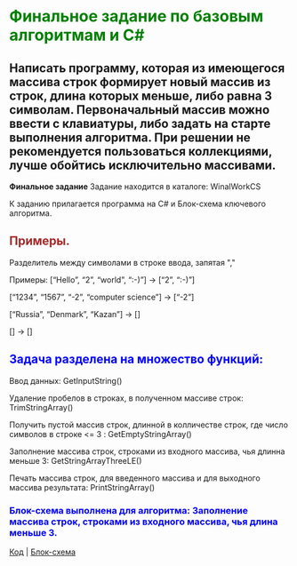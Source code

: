 #
# <span style="color: green"> Финальное задание по базовым алгоритмам и C# </span>

## Написать программу, которая из имеющегося массива строк формирует новый массив из строк, длина которых меньше, либо равна 3 символам.  Первоначальный массив можно ввести с клавиатуры, либо задать на старте выполнения алгоритма. При решении не рекомендуется пользоваться коллекциями, лучше обойтись исключительно массивами.

 __Финальное задание__ 
 Задание находится в каталоге: WinalWorkCS 
 
 К заданию прилагается программа на C# и Блок-схема ключевого алгоритма.


## <span style="color: brown"> Примеры. </span>

Разделитель между символами в строке ввода, запятая ","

Примеры:
[“Hello”, “2”, “world”, “:-)”] -> [“2”, “:-)”]

[“1234”, “1567”, “-2”, “computer science”] -> [“-2”]

[“Russia”, “Denmark”, “Kazan”] -> []

[] -> []


## <span style="color: blue"> Задача разделена на множество функций: </span>

Ввод данных: GetInputString()

Удаление пробелов в строках, в полученном массиве строк: TrimStringArray()

Получить пустой массив строк, длинной в колличестве строк, где число символов в строке <= 3 : GetEmptyStringArray()

Заполнение массива строк, строками из входного массива, чья длинна меньше 3: GetStringArrayThreeLE()

Печать массива строк, для введенного массива и для выходного массива результата: PrintStringArray()


### <span style="color: blue"> Блок-схема выполнена для алгоритма: Заполнение массива строк, строками из входного массива, чья длина меньше 3. </span>

[Код](./Program.cs) | [Блок-схема](./diagram.drawio.png)
